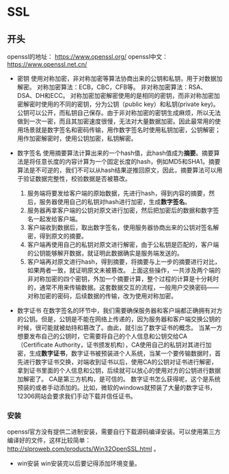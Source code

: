 # SSL

## 开头
openssl的地址： https://www.openssl.org/
openssl中文： https://www.openssl.net.cn/

* 密钥
  使用对称加密，非对称加密等算法协商出来的公钥和私钥，用于对数据加解密。
  对称加密算法：ECB，CBC，CFB等。
  非对称加密算法：RSA、DSA、DH和ECC。
  对称加密加密解密使用的是相同的密钥，而非对称加密加密解密时使用的不同的密钥，分为公钥（public key）和私钥(private key)。公钥可以公开，而私钥自己保存。由于非对称加密的密钥生成麻烦，所以无法做到一次一密，而且其加密速度很慢，无法对大量数据加密。因此最常用的使用场景就是数字签名和密码传输，用作数字签名时使用私钥加密，公钥解密；用作加密解密时，使用公钥加密，私钥解密。

* 数字签名
  使用摘要算法计算出来的一个hash值，此hash值成为**摘要**。摘要算法是将任意长度的内容计算为一个固定长度的hash，例如MD5和SHA1。摘要算法是不可逆的，我们不可以从hash结果逆推回原文，因此，摘要算法可以用于验证数据完整性，校验数据是否被篡改。
  1. 服务端将要发给客户端的原始数据，先进行hash，得到内容的摘要，然后，服务器使用自己的私钥对hash进行加密，生成**数字签名**。
  2. 服务器再拿客户端的公钥对原文进行加密，然后把加密后的数据和数字签名一起发给客户端。
  3. 客户端收到数据后，取出数字签名，使用服务器协商出来的公钥对签名解密，得到原文的摘要。
  4. 客户端再使用自己的私钥对原文进行解密，由于公私钥是匹配的，客户端的公钥能够解开数据，就证明此数据确实是服务端发送的。
  5. 客户端再对原文进行hash，得到摘要，将摘要与上一步的摘要进行对比，如果两者一致，就证明原文未被篡改。
  上面这些操作，一共涉及两个端的非对称加密的四个密钥，外加一个摘要计算，整个过程的计算是十分耗时的，通常不用来传输数据。这套数据交互的流程，一般用户交换密码——对称加密的密码，后续数据的传输，改为使用对称加密。

* 数字证书
  在数字签名的环节中，我们需要确保服务器和客户端都正确拥有对方的公钥。但是，公钥是不能在网络上传递的，因为服务器和客户端交换公钥的时候，很可能就被劫持和篡改了。由此，就引出了数字证书的概念。
  当某一方想要发布自己的公钥时，它需要将自己的个人信息和公钥交给CA（Certificate Authority，证书颁发机构），CA使用自己的私钥对其进行加密，生成**数字证书**，数字证书被预装进个人系统，当某一个要传输数据时，首先进行数字证书交换，对端收到证书以后，使用CA的公钥对证书进行解密，拿到证书里面的个人信息和公钥，后续就可以放心的使用对方的公钥进行数据加解密了。
  CA是第三方机构，是可信的。
  数字证书怎么获得呢，这个是系统预装的或者手动添加的。比如，微软的windows就预装了大量的数字证书，12306网站会要求我们手动下载并信任证书。


### 安装
openssl官方没有提供二进制安装，需要自行下载源码编译安装。可以使用第三方编译好的文件，这样比较简单： http://slproweb.com/products/Win32OpenSSL.html 。

* win安装
  win安装完以后要记得添加环境变量。
